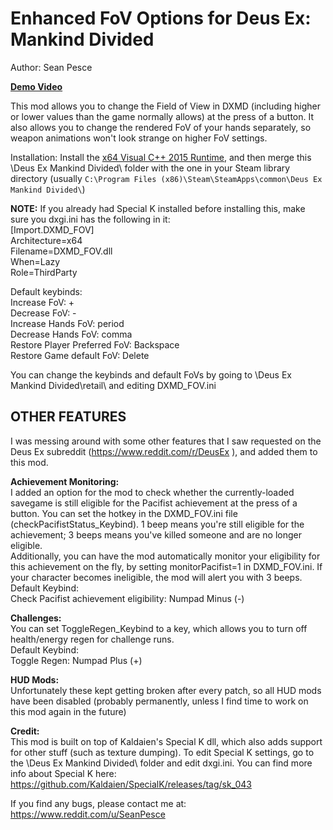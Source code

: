 # Enhanced FoV Options for Deus Ex: Mankind Divided  
Author: Sean Pesce

**[Demo Video](https://www.youtube.com/watch?v=qWjd7HO216A)**



This mod allows you to change the Field of View in DXMD (including higher or lower values than the game normally allows) at the press of a button. It also allows you to change the rendered FoV of your hands separately, so weapon animations won't look strange on higher FoV settings.

Installation: Install the [x64 Visual C++ 2015 Runtime](https://www.microsoft.com/en-us/download/details.aspx?id=48145), and then merge this \Deus Ex Mankind Divided\ folder with the one in your Steam library directory (usually `C:\Program Files (x86)\Steam\SteamApps\common\Deus Ex Mankind Divided\`)

**NOTE:** If you already had Special K installed before installing this, make sure you dxgi.ini has the following in it:  
[Import.DXMD_FOV]  
Architecture=x64  
Filename=DXMD_FOV.dll  
When=Lazy  
Role=ThirdParty  

Default keybinds:  
Increase FoV: +  
Decrease FoV: -  
Increase Hands FoV: period  
Decrease Hands FoV: comma  
Restore Player Preferred FoV: Backspace  
Restore Game default FoV: Delete  

You can change the keybinds and default FoVs by going to \Deus Ex Mankind Divided\retail\ and editing DXMD_FOV.ini


## OTHER FEATURES  
I was messing around with some other features that I saw requested on the Deus Ex subreddit (https://www.reddit.com/r/DeusEx ), and added them to this mod.

**Achievement Monitoring:**  
I added an option for the mod to check whether the currently-loaded savegame is still eligible for the Pacifist achievement at the press of a button. You can set the hotkey in the DXMD_FOV.ini file (checkPacifistStatus_Keybind). 1 beep means you're still eligible for the achievement; 3 beeps means you've killed someone and are no longer eligible.  
Additionally, you can have the mod automatically monitor your eligibility for this achievement on the fly, by setting monitorPacifist=1 in DXMD_FOV.ini. If your character becomes ineligible, the mod will alert you with 3 beeps.  
Default Keybind:  
Check Pacifist achievement eligibility: Numpad Minus (-)


**Challenges:**  
You can set ToggleRegen_Keybind to a key, which allows you to turn off health/energy regen for challenge runs.  
Default Keybind:  
Toggle Regen: Numpad Plus (+)

**HUD Mods:**  
Unfortunately these kept getting broken after every patch, so all HUD mods have been disabled (probably permanently, unless I find time to work on this mod again in the future)


**Credit:**  
This mod is built on top of Kaldaien's Special K dll, which also adds support for other stuff (such as texture dumping). To edit Special K settings, go to the \Deus Ex Mankind Divided\ folder and edit dxgi.ini. You can find more info about Special K here: https://github.com/Kaldaien/SpecialK/releases/tag/sk_043



If you find any bugs, please contact me at:  
https://www.reddit.com/u/SeanPesce
